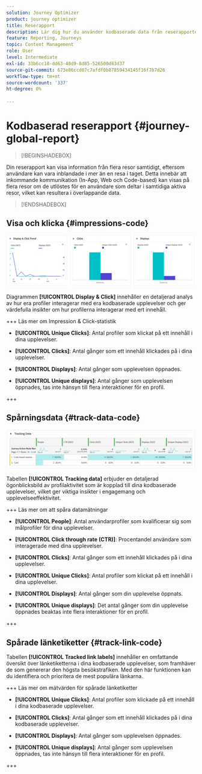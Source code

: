 ```yaml
---
solution: Journey Optimizer
product: journey optimizer
title: Reserapport
description: Lär dig hur du använder kodbaserade data från reserapporten
feature: Reporting, Journeys
topic: Content Management
role: User
level: Intermediate
exl-id: 33b6cc18-dd63-48d9-8d85-526500d83d37
source-git-commit: 673e86ccd07c7afdf0b87859434145f16f7b7d26
workflow-type: tm+mt
source-wordcount: '337'
ht-degree: 0%

---
```


# Kodbaserad reserapport {#journey-global-report}

>[!BEGINSHADEBOX]

Din reserapport kan visa information från flera resor samtidigt, eftersom användare kan vara inblandade i mer än en resa i taget. Detta innebär att inkommande kommunikation (In-App, Web och Code-based) kan visas på flera resor om de utlöstes för en användare som deltar i samtidiga aktiva resor, vilket kan resultera i överlappande data.

>[!ENDSHADEBOX]

## Visa och klicka {#impressions-code}

![](assets/code-based-display.png)

Diagrammen **[!UICONTROL Display & Click]** innehåller en detaljerad analys av hur era profiler interagerar med era kodbaserade upplevelser och ger värdefulla insikter om hur profilerna interagerar med ert innehåll.

+++ Läs mer om Impression &amp; Click-statistik

* **[!UICONTROL Unique Clicks]**: Antal profiler som klickat på ett innehåll i dina upplevelser.

* **[!UICONTROL Clicks]**: Antal gånger som ett innehåll klickades på i dina upplevelser.

* **[!UICONTROL Displays]**: Antal gånger som upplevelsen öppnades.

* **[!UICONTROL Unique displays]**: Antal gånger som upplevelsen öppnades, tas inte hänsyn till flera interaktioner för en profil.

+++

## Spårningsdata {#track-data-code}

![](assets/code-based-tracking-data.png)

Tabellen **[!UICONTROL Tracking data]** erbjuder en detaljerad ögonblicksbild av profilaktivitet som är kopplad till dina kodbaserade upplevelser, vilket ger viktiga insikter i engagemang och upplevelseeffektivitet.

+++ Läs mer om att spåra datamätningar

* **[!UICONTROL People]**: Antal användarprofiler som kvalificerar sig som målprofiler för dina upplevelser.

* **[!UICONTROL Click through rate (CTR)]**: Procentandel användare som interagerade med dina upplevelser.

* **[!UICONTROL Clicks]**: Antal gånger som ett innehåll klickades på i dina upplevelser.

* **[!UICONTROL Unique Clicks]**: Antal profiler som klickat på ett innehåll i dina upplevelser.

* **[!UICONTROL Displays]**: Antal gånger som din upplevelse öppnats.

* **[!UICONTROL Unique displays]**: Det antal gånger som din upplevelse öppnades beaktas inte flera interaktioner för en profil.

+++

## Spårade länketiketter {#track-link-code}

Tabellen **[!UICONTROL Tracked link labels]** innehåller en omfattande översikt över länketiketterna i dina kodbaserade upplevelser, som framhäver de som genererar den högsta besökstrafiken. Med den här funktionen kan du identifiera och prioritera de mest populära länkarna.

+++ Läs mer om mätvärden för spårade länketiketter

* **[!UICONTROL Unique Clicks]**: Antal profiler som klickade på ett innehåll i dina kodbaserade upplevelser.

* **[!UICONTROL Clicks]**: Antal gånger som ett innehåll klickades på i dina kodbaserade upplevelser.

* **[!UICONTROL Displays]**: Antal gånger som upplevelsen öppnades.

* **[!UICONTROL Unique displays]**: Antal gånger som upplevelsen öppnades, tas inte hänsyn till flera interaktioner för en profil.

+++

